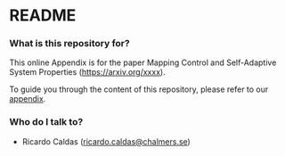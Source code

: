 
# README #


### What is this repository for? ###

This online Appendix is for the paper Mapping Control and Self-Adaptive System Properties (https://arxiv.org/xxxx).

To guide you through the content of this repository, please refer to our [appendix](../blob/master/appendix.pdf).



### Who do I talk to? ###

* Ricardo Caldas (ricardo.caldas@chalmers.se)

